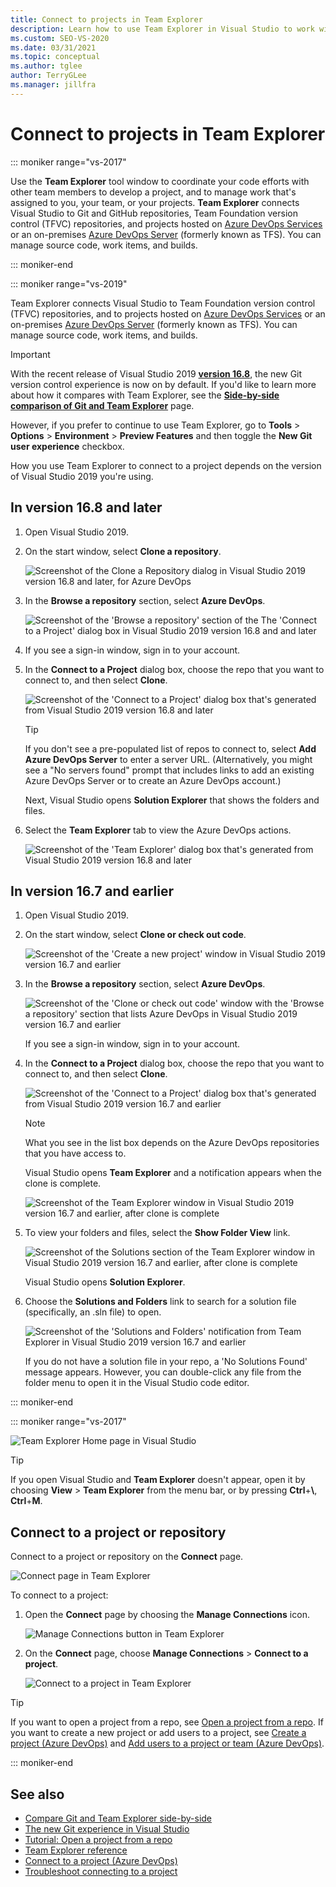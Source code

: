 ```yaml
---
title: Connect to projects in Team Explorer
description: Learn how to use Team Explorer in Visual Studio to work with team members to develop and manage projects.
ms.custom: SEO-VS-2020
ms.date: 03/31/2021
ms.topic: conceptual
ms.author: tglee
author: TerryGLee
ms.manager: jillfra
---
```

# Connect to projects in Team Explorer

::: moniker range="vs-2017"

Use the **Team Explorer** tool window to coordinate your code efforts with other team members to develop a project, and to manage work that's assigned to you, your team, or your projects. **Team Explorer** connects Visual Studio to Git and GitHub repositories, Team Foundation version control (TFVC) repositories, and projects hosted on [Azure DevOps Services](/azure/devops/user-guide/what-is-azure-devops-services) or an on-premises [Azure DevOps Server](/azure/devops/index-all) (formerly known as TFS). You can manage source code, work items, and builds.

::: moniker-end

::: moniker range="vs-2019"

Team Explorer connects Visual Studio to Team Foundation version control (TFVC) repositories, and to projects hosted on [Azure DevOps Services](/azure/devops/user-guide/what-is-azure-devops-services) or an on-premises [Azure DevOps Server](/azure/devops/user-guide/about-azure-devops-services-tfs?view=azure-devops&preserve-view=true) (formerly known as TFS). You can manage source code, work items, and builds.

> [!IMPORTANT]
> With the recent release of Visual Studio 2019 [**version 16.8**](/visualstudio/releases/2019/release-notes/), the new Git version control experience is now on by default. If you'd like to learn more about how it compares with Team Explorer, see the [**Side-by-side comparison of Git and Team Explorer**](git-team-explorer-feature-comparison.md) page.
>
> However, if you prefer to continue to use Team Explorer, go to **Tools** > **Options** > **Environment** > **Preview Features** and then toggle the **New Git user experience** checkbox.

How you use Team Explorer to connect to a project depends on the version of Visual Studio 2019 you're using.

## In version 16.8 and later

1. Open Visual Studio 2019.

1. On the start window, select **Clone a repository**.

   ![Screenshot of the Clone a Repository dialog in Visual Studio 2019 version 16.8 and later, for Azure DevOps](../ide/media/vs-2019/clone-repository.png)

1. In the **Browse a repository** section, select **Azure DevOps**.

    ![Screenshot of the 'Browse a repository' section of the The 'Connect to a Project' dialog box in Visual Studio 2019 version 16.8 and and later](../ide/media/vs-2019/browse-repository-azure-devops.png)

1. If you see a sign-in window, sign in to your account.

1. In the **Connect to a Project** dialog box, choose the repo that you want to connect to, and then select **Clone**.

      ![Screenshot of the 'Connect to a Project' dialog box that's generated from Visual Studio 2019 version 16.8 and later](../ide/media/vs-2019/connect-project-azure-devops.png)

      > [!TIP]
      > If you don't see a pre-populated list of repos to connect to, select **Add Azure DevOps Server** to enter a server URL. (Alternatively, you might see a "No servers found" prompt that includes links to add an existing Azure DevOps Server or to create an Azure DevOps account.)

   Next, Visual Studio opens **Solution Explorer** that shows the folders and files.

1. Select the **Team Explorer** tab to view the Azure DevOps actions.

      ![Screenshot of the 'Team Explorer' dialog box that's generated from Visual Studio 2019 version 16.8 and later](../ide/media/vs-2019/team-explorer-azure-devops.png)

## In version 16.7 and earlier

1. Open Visual Studio 2019.

1. On the start window, select **Clone or check out code**.

   ![Screenshot of the 'Create a new project' window in Visual Studio 2019 version 16.7 and earlier](../get-started/media/vs-2019/clone-checkout-code-dark.png)

1. In the **Browse a repository** section, select **Azure DevOps**.

   ![Screenshot of the 'Clone or check out code' window with the 'Browse a repository' section that lists Azure DevOps in Visual Studio 2019 version 16.7 and earlier](../get-started/media/vs-2019/clone-checkout-code-git-repo-dark.png)

   If you see a sign-in window, sign in to your account.

1. In the **Connect to a Project** dialog box, choose the repo that you want to connect to, and then select **Clone**.

      ![Screenshot of the 'Connect to a Project' dialog box that's generated from Visual Studio 2019 version 16.7 and earlier](../get-started/media/open-proj-azure-devops-connect-cloud-clone.png)

    > [!NOTE]
    > What you see in the list box depends on the Azure DevOps repositories that you have access to.

   Visual Studio opens **Team Explorer** and a notification appears when the clone is complete.

     ![Screenshot of the Team Explorer window in Visual Studio 2019 version 16.7 and earlier, after clone is complete](../get-started/media/vs-2019/clone-complete-azure-devops.png)

1. To view your folders and files, select the **Show Folder View** link.

     ![Screenshot of the Solutions section of the Team Explorer window in Visual Studio 2019 version 16.7 and earlier, after clone is complete](../get-started/media/vs-2019/show-folder-view-azure-devops.png)

     Visual Studio opens **Solution Explorer**.

1. Choose the **Solutions and Folders** link to search for a solution file  (specifically, an .sln file) to open.

      ![Screenshot of the 'Solutions and Folders' notification from Team Explorer in Visual Studio 2019 version 16.7 and earlier](../get-started/media/open-proj-repo-solutions-folders.png)

   If you do not have a solution file in your repo, a 'No Solutions Found' message appears. However, you can double-click any file from the folder menu to open it in the Visual Studio code editor.

::: moniker-end

::: moniker range="vs-2017"

![Team Explorer Home page in Visual Studio](media/team-explorer/team-explorer.png "The Team Explorer - Home page in Visual Studio.")

> [!TIP]
> If you open Visual Studio and **Team Explorer** doesn't appear, open it by choosing **View** > **Team Explorer** from the menu bar, or by pressing **Ctrl**+**&#92;**, **Ctrl**+**M**.

## Connect to a project or repository

Connect to a project or repository on the **Connect** page.

![Connect page in Team Explorer](media/team-explorer/connect.png "The Team Explorer - Connect page in Visual Studio")

To connect to a project:

1. Open the **Connect** page by choosing the **Manage Connections** icon.

   ![Manage Connections button in Team Explorer](media/team-explorer/manage-connections.png "The Team Explorer - Manage Connections button in Visual Studio.")

1. On the **Connect** page, choose **Manage Connections** > **Connect to a project**.

   ![Connect to a project in Team Explorer](media/team-explorer/connect-project.png "The Team Explorer - Connect to a Project option in Visual Studio.")

> [!TIP]
> If you want to open a project from a repo, see [Open a project from a repo](../get-started/tutorial-open-project-from-repo-visual-studio-2017.md). If you want to create a new project or add users to a project, see [Create a project (Azure DevOps)](/azure/devops/organizations/projects/create-project) and [Add users to a project or team (Azure DevOps)](/azure/devops/organizations/security/add-users-team-project).

::: moniker-end

## See also

- [Compare Git and Team Explorer side-by-side](git-team-explorer-feature-comparison.md)
- [The new Git experience in Visual Studio](git-with-visual-studio.md)
- [Tutorial: Open a project from a repo](../get-started/tutorial-open-project-from-repo.md)
- [Team Explorer reference](reference/team-explorer-reference.md)
- [Connect to a project (Azure DevOps)](/azure/devops/organizations/projects/connect-to-projects)
- [Troubleshoot connecting to a project](/azure/devops/user-guide/troubleshoot-connection?view=azure-devops&preserve-view=true)

